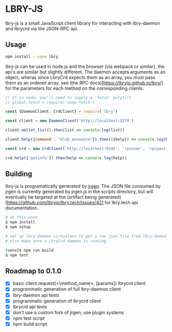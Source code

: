 LBRY-JS
===

lbry-js is a small JavaScript client library for interacting with lbry-daemon and lbrycrd via the JSON-RPC api. 

Usage
---
```bash
npm install --save lbry
```

lbry-js can be used in node.js and the browser (via webpack or similar), the api's are similar but slightly different. The daemon accepts arguments as an object, wheras since LbryCrd expects them as an array, you must pass them as an ordered array. see (the RPC docs)[https://lbryio.github.io/lbry/] for the parameters for each method on the corresponding clients.



```javascript
// If in node; you'll need to supply a 'fetch' polyfill
// global.fetch = require('node-fetch')

const {DaemonClient, CrdClient} = require('lbry')

const client = new DaemonClient('http://localhost:5279')

client.wallet_list().then(list => console.log(list))

client.help({command : "blob_announce"}).then(({help}) => console.log(help))

const crd = new CrdClient('http://localhost:9245', 'rpcuser', 'rpcpass')

crd.help(['getinfo']).then(help => console.log(help))
```

Building
---
lbry-js is programatically generated by [jrgen](https://github.com/mzernetsch/jrgen). The JSON file consumed by jrgen is currently generated by jrgen.js in the scripts directory, but will eventually be targeted at the (artifact being generated)[https://github.com/lbryio/lbry.tech/issues/42] for lbry.tech api documentation. 

```bash
# do this once
$ npm install
$ npm setup

# set up lbry-daemon virtualenv to get a raw json file from lbry-daemon, ensure a daemon is running then cd back here
# also make sure a LbryCrd daemon is running

(venv)$ npm run build
$ npm test 
```

Roadmap to 0.1.0
---
* [x] basic client.request(<\method_name\>, [params]) lbrycrd client
* [x] programmatic generation of full lbry-daemon client
* [x] lbry-daemon api tests
* [x] programmatic generation of lbrycrd client
* [x] lbrycrd api tests
* [x] don't use a custom fork of jrgen; use plugin systems
* [x] npm test script
* [x] npm build script
